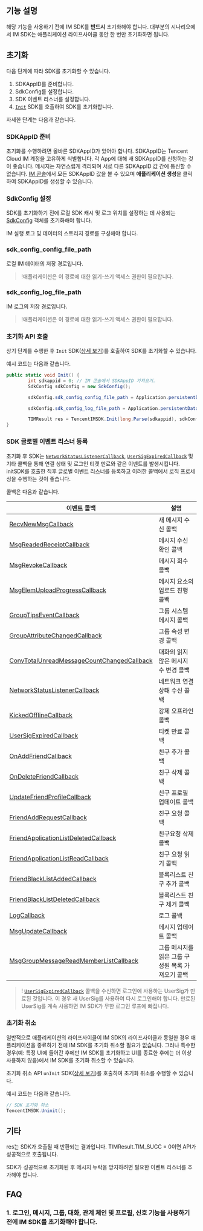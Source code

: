 ## 기능 설명
해당 기능을 사용하기 전에 IM SDK를 **반드시** 초기화해야 합니다.
대부분의 시나리오에서 IM SDK는 애플리케이션 라이프사이클 동안 한 번만 초기화하면 됩니다.


## 초기화
다음 단계에 따라 SDK를 초기화할 수 있습니다.
1. SDKAppID를 준비합니다.
2. SdkConfig를 설정합니다.
3. SDK 이벤트 리스너를 설정합니다.
4. [`Init`](https://comm.qq.com/im/doc/unity/zh/api/IMSDKInit/Init.html) SDK를 호출하여 SDK를 초기화합니다.

자세한 단계는 다음과 같습니다.

[](id:SDKAppID)
### SDKAppID 준비
초기화를 수행하려면 올바른 SDKAppID가 있어야 합니다.
SDKAppID는 Tencent Cloud IM 계정을 고유하게 식별합니다. 각 App에 대해 새 SDKAppID를 신청하는 것이 좋습니다. 메시지는 자연스럽게 격리되며 서로 다른 SDKAppID 값 간에 통신할 수 없습니다.
[IM 콘솔](https://console.cloud.tencent.com/im)에서 모든 SDKAppID 값을 볼 수 있으며 **애플리케이션 생성**을 클릭하여 SDKAppID를 생성할 수 있습니다.


[](id:SDKConfig)
### SdkConfig 설정

SDK를 초기화하기 전에 로컬 SDK 캐시 및 로그 위치를 설정하는 데 사용되는 [SdkConfig](https://comm.qq.com/im/doc/unity/zh/types/SDKSetConfigAttributes/SdkConfig.html) 객체를 초기화해야 합니다.

IM 실행 로그 및 데이터의 스토리지 경로를 구성해야 합니다.

### sdk_config_config_file_path

로컬 IM 데이터의 저장 경로입니다.
>!애플리케이션은 이 경로에 대한 읽기-쓰기 액세스 권한이 필요합니다.

### sdk_config_log_file_path

IM 로그의 저장 경로입니다.
>!애플리케이션은 이 경로에 대한 읽기-쓰기 액세스 권한이 필요합니다.

### 초기화 API 호출
상기 단계를 수행한 후 `Init` SDK([상세 보기](https://comm.qq.com/im/doc/unity/zh/api/IMSDKInit/Init.html))를 호출하여 SDK를 초기화할 수 있습니다.

예시 코드는 다음과 같습니다.

```c#
public static void Init() {
        int sdkappid = 0; // IM 콘솔에서 SDKAppID 가져오기.
        SdkConfig sdkConfig = new SdkConfig();

        sdkConfig.sdk_config_config_file_path = Application.persistentDataPath + "/TIM-Config";

        sdkConfig.sdk_config_log_file_path = Application.persistentDataPath + "/TIM-Log";

        TIMResult res = TencentIMSDK.Init(long.Parse(sdkappid), sdkConfig);
}
```

### SDK 글로벌 이벤트 리스너 등록
초기화 후 SDK는 [`NetworkStatusListenerCallback`](https://comm.qq.com/im/doc/unity/zh/callback/NetworkStatusListenerCallback.html), [`UserSigExpiredCallback`](https://comm.qq.com/im/doc/unity/zh/callback/UserSigExpiredCallback.html) 및 기타 콜백을 통해 연결 상태 및 로그인 티켓 만료와 같은 이벤트를 발생시킵니다.
initSDK를 호출한 직후 글로벌 이벤트 리스너를 등록하고 이러한 콜백에서 로직 프로세싱을 수행하는 것이 좋습니다.

콜백은 다음과 같습니다.

| 이벤트 콜백                                                  | 설명                                              |
| ------------------------------------------------------------ | ------------------------------------------------- |
| [RecvNewMsgCallback](https://comm.qq.com/im/doc/unity/zh/callback/RecvNewMsgCallback.html) | 새 메시지 수신 콜백                               |
| [MsgReadedReceiptCallback](https://comm.qq.com/im/doc/unity/zh/callback/MsgReadedReceiptCallback.html) | 메시지 수신 확인 콜백                             |
| [MsgRevokeCallback](https://comm.qq.com/im/doc/unity/zh/callback/MsgRevokeCallback.html) | 메시지 회수 콜백                                  |
| [MsgElemUploadProgressCallback](https://comm.qq.com/im/doc/unity/zh/callback/MsgElemUploadProgressCallback.html) | 메시지 요소의 업로드 진행 콜백                    |
| [GroupTipsEventCallback](https://comm.qq.com/im/doc/unity/zh/callback/GroupTipsEventCallback.html) | 그룹 시스템 메시지 콜백                           |
| [GroupAttributeChangedCallback](https://comm.qq.com/im/doc/unity/zh/callback/GroupAttributeChangedCallback.html) | 그룹 속성 변경 콜백                               |
| [ConvTotalUnreadMessageCountChangedCallback](https://comm.qq.com/im/doc/unity/zh/callback/ConvTotalUnreadMessageCountChangedCallback.html) | 대화의 읽지 않은 메시지 수 변경 콜백              |
| [NetworkStatusListenerCallback](https://comm.qq.com/im/doc/unity/zh/callback/NetworkStatusListenerCallback.html) | 네트워크 연결 상태 수신 콜백                      |
| [KickedOfflineCallback](https://comm.qq.com/im/doc/unity/zh/callback/KickedOfflineCallback.html) | 강제 오프라인 콜백                                |
| [UserSigExpiredCallback](https://comm.qq.com/im/doc/unity/zh/callback/UserSigExpiredCallback.html) | 티켓 만료 콜백                                    |
| [OnAddFriendCallback](https://comm.qq.com/im/doc/unity/zh/callback/OnAddFriendCallback.html) | 친구 추가 콜백                                    |
| [OnDeleteFriendCallback](https://comm.qq.com/im/doc/unity/zh/callback/OnDeleteFriendCallback.html) | 친구 삭제 콜백                                    |
| [UpdateFriendProfileCallback](https://comm.qq.com/im/doc/unity/zh/callback/UpdateFriendProfileCallback.html) | 친구 프로필 업데이트 콜백                         |
| [FriendAddRequestCallback](https://comm.qq.com/im/doc/unity/zh/callback/FriendAddRequestCallback.html) | 친구 요청 콜백                                    |
| [FriendApplicationListDeletedCallback](https://comm.qq.com/im/doc/unity/zh/callback/FriendApplicationListDeletedCallback.html) | 친구요청 삭제 콜백                                |
| [FriendApplicationListReadCallback](https://comm.qq.com/im/doc/unity/zh/callback/FriendApplicationListReadCallback.html) | 친구 요청 읽기 콜백                               |
| [FriendBlackListAddedCallback](https://comm.qq.com/im/doc/unity/zh/callback/FriendBlackListAddedCallback.html) | 블록리스트 친구 추가 콜백                         |
| [FriendBlackListDeletedCallback](https://comm.qq.com/im/doc/unity/zh/callback/FriendBlackListDeletedCallback.html) | 블록리스트 친구 제거 콜백                         |
| [LogCallback](https://comm.qq.com/im/doc/unity/zh/callback/LogCallback.html) | 로그 콜백                                         |
| [MsgUpdateCallback](https://comm.qq.com/im/doc/unity/zh/callback/MsgUpdateCallback.html) | 메시지 업데이트 콜백                              |
| [MsgGroupMessageReadMemberListCallback](https://comm.qq.com/im/doc/unity/zh/callback/MsgGroupMessageReadMemberListCallback.html) | 그룹 메시지를 읽은 그룹 구성원 목록 가져오기 콜백 |

>! [`UserSigExpiredCallback`](https://comm.qq.com/im/doc/unity/zh/callback/UserSigExpiredCallback.html) 콜백을 수신하면 로그인에 사용하는 UserSig가 만료된 것입니다. 이 경우 새 UserSig를 사용하여 다시 로그인해야 합니다. 만료된 UserSig를 계속 사용하면 IM SDK가 무한 로그인 루프에 빠집니다.

### 초기화 취소
일반적으로 애플리케이션의 라이프사이클이 IM SDK의 라이프사이클과 동일한 경우 애플리케이션을 종료하기 전에 IM SDK를 초기화 취소할 필요가 없습니다.
그러나 특수한 경우(예: 특정 UI에 들어간 후에만 IM SDK를 초기화하고 UI를 종료한 후에는 더 이상 사용하지 않음)에서 IM SDK를 초기화 취소할 수 있습니다.

초기화 취소 API `unInit` SDK([상세 보기](https://comm.qq.com/im/doc/unity/zh/api/IMSDKInit/Uninit.html))를 호출하여 초기화 취소를 수행할 수 있습니다.

예시 코드는 다음과 같습니다.

```c#
// SDK 초기화 취소
TencentIMSDK.Uninit();
```
## 기타
res는 SDK가 호출될 때 반환되는 결과입니다. TIMResult.TIM_SUCC = 0이면 API가 성공적으로 호출됩니다.

SDK가 성공적으로 초기화된 후 메시지 누락을 방지하려면 필요한 이벤트 리스너를 추가해야 합니다.

[](id:qa)

## FAQ

[](id:qa1)

### 1. 로그인, 메시지, 그룹, 대화, 관계 체인 및 프로필, 신호 기능을 사용하기 전에 IM SDK를 초기화해야 합니다.
